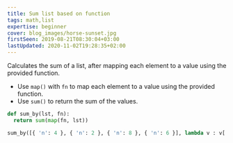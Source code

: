 ```yaml
---
title: Sum list based on function
tags: math,list
expertise: beginner
cover: blog_images/horse-sunset.jpg
firstSeen: 2019-08-21T08:30:04+03:00
lastUpdated: 2020-11-02T19:28:35+02:00
---
```


Calculates the sum of a list, after mapping each element to a value using the provided function.

- Use `map()` with `fn` to map each element to a value using the provided function.
- Use `sum()` to return the sum of the values.

```py
def sum_by(lst, fn):
  return sum(map(fn, lst))
```

```py
sum_by([{ 'n': 4 }, { 'n': 2 }, { 'n': 8 }, { 'n': 6 }], lambda v : v['n']) # 20
```
